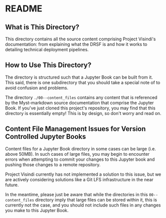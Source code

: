# README


## What is This Directory?

This directory contains all the source content comprising Project Visindi's documentation: from explaining what the DRSF is and how it works to detailing technical deployment pipelines.


## How to Use This Directory?

The directory is structured such that a Jupyter Book can be built from it.  This said, there is one subdirectory that you should take a special note of to avoid confusion and problems.

The directory `./00--content_files` contains any content that is referenced by the Myst-markdown source documentation that comprise the Jupyter Book.  If you've just cloned this project's repository, you may find that this directory is essentially empty!  This is by design, so don't worry and read on.


## Content File Management Issues for Version Controlled Jupyter Books

Content files for a Jupyter Book directory in some cases can be large \(i.e. above 50MB\).  In such cases of large files, you may begin to encounter errors when attempting to commit your changes to this Jupyter book and pushing those changes to a remote repository.

Project Visindi currently has not implemented a solution to this issue, but we are actively considering solutions like a Git LFS infrastructure in the near future.

In the meantime, please just be aware that while the directories in this `00--content_files` directory imply that large files can be stored within it, this is currently not the case, and you should not include such files in any changes you make to this Jupyter Book.